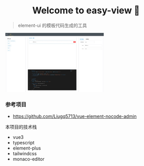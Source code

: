 <h1 align="center">Welcome to easy-view 👋</h1>

> element-ui 的模板代码生成的工具

<img src="./images/form-edit.jpg" alt="form-edit" style="zoom: 30%;" />

### 参考项目

- https://github.com/Liugq5713/vue-element-nocode-admin

本项目的技术栈

- vue3
- typescript
- element-plus
- tailwindcss
- monaco-editor
